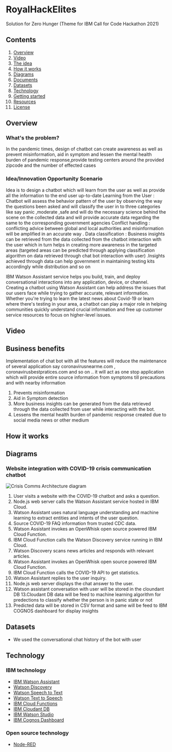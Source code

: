 # RoyalHackElites
Solution for Zero Hunger (Theme for IBM Call for Code Hackathon 2021)

## Contents

1. [Overview](#overview)
2. [Video](#video)
3. [The idea](#the-idea)
4. [How it works](#how-it-works)
5. [Diagrams](#diagrams)
6. [Documents](#documents)
7. [Datasets](#datasets)
8. [Technology](#technology)
9. [Getting started](#getting-started)
10. [Resources](#resources)
11. [License](#license)

## Overview

### What's the problem?
In the pandemic times, design of chatbot can create awareness as well as prevent misinformation, aid in symptom and lessen the mental health burden of pandemic response,provide testing centers around the provided zipcode and the number of effected cases

### Idea/Innovation Opportunity Scenario 

Idea is to design a chatbot which will learn from the user as well as provide all the information to the end user up-to-date 
Learning from the User : Chatbot will assess the behavior pattern of the user by observing the way the questions been asked and will classify the user in to three categories like say panic ,moderate ,safe and will do the necessary science behind the scene on the collected data and will provide accurate data regarding the same to the corresponding government agencies 
Conflict handling : conflicting advice between global and local authorities and misinformation will be amplified in an accurate way .
Data classification : Business insights can be retrieved from the data collected from the chatbot interaction with the user which in turn helps in creating more awareness in the targeted areas (targeted areas can be predicted through applying classification algorithm on data retrieved through chat bot interaction with user) .Insights achieved through data can help government in maintaining testing kits accordingly while distribution and so on


IBM Watson Assistant service helps you build, train, and deploy conversational interactions into any application, device, or channel. Creating a chatbot using Watson Assistant can help address the issues that our users face while trying to gather accurate, relevant information. Whether you're trying to learn the latest news about Covid-19 or learn where there's testing in your area, a chatbot can play a major role in helping communities quickly understand crucial information and free up customer service resources to focus on higher-level issues.

## Video



## Business benefits 

Implementation of chat bot with all the features will reduce the maintenance of several application say coronavirusnearme.com , coronavirusbestpratices.com and so on .. it will act as one stop application which will provide entire source information from symptoms till precautions and with nearby information 
1) Prevents misinformation 
2) Aid in Symptom detection 
3) More business insights can be generated from the data retrieved through the data collected from user while interacting with the bot.
4) Lessens the mental health burden of pandemic response created due to social media news or other medium


## How it works


## Diagrams

### Website integration with COVID-19 crisis communication chatbot

![Crisis Comms Architecture diagram](/Images/Architecture.jpg)

1. User visits a website with the COVID-19 chatbot and asks a question.
2. Node.js web server calls the Watson Assistant service hosted in IBM Cloud.
3. Watson Assistant uses natural language understanding and machine learning to extract entities and intents of the user question.
4. Source COVID-19 FAQ information from trusted CDC data.
5. Watson Assistant invokes an OpenWhisk open source powered IBM Cloud Function.
6. IBM Cloud Function calls the Watson Discovery service running in IBM Cloud.
7. Watson Discovery scans news articles and responds with relevant articles.
8. Watson Assistant invokes an OpenWhisk open source powered IBM Cloud Function.
9. IBM Cloud Function calls the COVID-19 API to get statistics.
10. Watson Assistant replies to the user inquiry.
11. Node.js web server displays the chat answer to the user.
12. Watson assistant conversation with user will be stored in the cloundant DB
13.Cloudant DB data will be feed to machine learning algorithm for predections to classify whether the person is in panic state or not
14. Predicted data will be stored in CSV format and same will be feed to IBM COGNOS dashboard for display insights


## Datasets

- We used the conversational chat history of the bot with user 

## Technology

### IBM technology

- [IBM Watson Assistant](https://www.ibm.com/cloud/watson-assistant/)
- [Watson Discovery](https://www.ibm.com/cloud/watson-discovery)
- [Watson Speech to Text](https://www.ibm.com/cloud/watson-speech-to-text)
- [Watson Text to Speech](https://www.ibm.com/cloud/watson-text-to-speech)
- [IBM Cloud Functions](https://cloud.ibm.com/functions/)
- [IBM Cloudant DB](https://www.ibm.com/cloud/cloudant/)
- [IBM Watson Studio](https://cloud.ibm.com/functions/)
- [IBM Cognos Dashboard](https://www.ibm.com/cloud/watson-studio/)


### Open source technology
- [Node-RED](https://nodered.org/)
